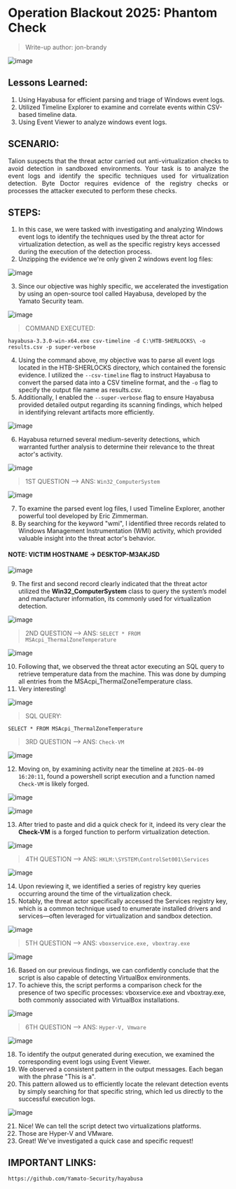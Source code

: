 # Operation Blackout 2025: Phantom Check
> Write-up author: jon-brandy

![image](https://github.com/user-attachments/assets/fe403e78-3986-488e-8b3d-9013333fbb80)


## Lessons Learned:
1. Using Hayabusa for efficient parsing and triage of Windows event logs.
2. Utilized Timeline Explorer to examine and correlate events within CSV-based timeline data.
3. Using Event Viewer to analyze windows event logs.

## SCENARIO:

<p align="justify">Talion suspects that the threat actor carried out anti-virtualization checks to avoid detection in sandboxed environments. Your task is to analyze the event logs and identify the specific techniques used for virtualization detection. Byte Doctor requires evidence of the registry checks or processes the attacker executed to perform these checks.</p>


## STEPS:
1. In this case, we were tasked with investigating and analyzing Windows event logs to identify the techniques used by the threat actor for virtualization detection, as well as the specific registry keys accessed during the execution of the detection process.
2. Unzipping the evidence we're only given 2 windows event log files:

![image](https://github.com/user-attachments/assets/1769ddce-d418-47fc-90c5-bfcb56269969)

3. Since our objective was highly specific, we accelerated the investigation by using an open-source tool called Hayabusa, developed by the Yamato Security team.

 ![image](https://github.com/user-attachments/assets/a3bf7b87-4cf5-41cc-a238-7a80e5925ef6)


> COMMAND EXECUTED:

```
hayabusa-3.3.0-win-x64.exe csv-timeline -d C:\HTB-SHERLOCKS\ -o results.csv -p super-verbose
```

4. Using the command above, my objective was to parse all event logs located in the HTB-SHERLOCKS directory, which contained the forensic evidence. I utilized the `--csv-timeline` flag to instruct Hayabusa to convert the parsed data into a CSV timeline format, and the `-o` flag to specify the output file name as results.csv.
5. Additionally, I enabled the `--super-verbose` flag to ensure Hayabusa provided detailed output regarding its scanning findings, which helped in identifying relevant artifacts more efficiently. 

![image](https://github.com/user-attachments/assets/c683c4b8-b232-4d3b-8aa7-a315de47a935)


6. Hayabusa returned several medium-severity detections, which warranted further analysis to determine their relevance to the threat actor's activity.

![image](https://github.com/user-attachments/assets/1f7eb425-5e68-4717-92a1-d92c95f8d83c)


> 1ST QUESTION --> ANS: `Win32_ComputerSystem`

![image](https://github.com/user-attachments/assets/4b91cf43-bc23-4f50-976c-b0205aa90c7c)


7. To examine the parsed event log files, I used Timeline Explorer, another powerful tool developed by Eric Zimmerman.
8. By searching for the keyword "wmi", I identified three records related to Windows Management Instrumentation (WMI) activity, which provided valuable insight into the threat actor's behavior.

#### NOTE: VICTIM HOSTNAME -> DESKTOP-M3AKJSD

![image](https://github.com/user-attachments/assets/7ad9fd8a-55e9-4196-89f4-34b58ae4662a)

9. The first and second record clearly indicated that the threat actor utilized the **Win32_ComputerSystem** class to query the system’s model and manufacturer information, its commonly used for virtualization detection.

![image](https://github.com/user-attachments/assets/dedc0613-bc78-4d29-896f-41ccbaa8f7cd)


> 2ND QUESTION --> ANS: `SELECT * FROM MSAcpi_ThermalZoneTemperature`

![image](https://github.com/user-attachments/assets/3aea3779-33b0-4e20-b5c2-fa9e4ef95be3)


10. Following that, we observed the threat actor executing an SQL query to retrieve temperature data from the machine. This was done by dumping all entries from the MSAcpi_ThermalZoneTemperature class.
11. Very interesting!

![image](https://github.com/user-attachments/assets/29c1fb70-d510-4f5c-86c2-e3610c144cec)


> SQL QUERY:

```
SELECT * FROM MSAcpi_ThermalZoneTemperature
```

> 3RD QUESTION --> ANS: `Check-VM`

![image](https://github.com/user-attachments/assets/b2a0c8d7-82d8-45be-ba3b-6e2edc54d851)


12. Moving on, by examining activity near the timeline at `2025-04-09 16:20:11`, found a powershell script execution and a function named `Check-VM` is likely forged.

![image](https://github.com/user-attachments/assets/7479c178-b111-4da3-9bba-2a74d2aeed27)

![image](https://github.com/user-attachments/assets/9afbf512-e63b-4fb3-8f9e-31f53bef346b)

13. After tried to paste and did a quick check for it, indeed its very clear the **Check-VM** is a forged function to perform virtualization detection.

![image](https://github.com/user-attachments/assets/ddfcbd7b-2807-4651-9c87-4f697b064845)


> 4TH QUESTION --> ANS: `HKLM:\SYSTEM\ControlSet001\Services`

![image](https://github.com/user-attachments/assets/924bdd14-0dc6-4088-bd11-1a77552ad347)


14. Upon reviewing it, we identified a series of registry key queries occurring around the time of the virtualization check.
15. Notably, the threat actor specifically accessed the Services registry key, which is a common technique used to enumerate installed drivers and services—often leveraged for virtualization and sandbox detection.

![image](https://github.com/user-attachments/assets/85ef935e-4879-4de0-9b81-bc866e022c35)



> 5TH QUESTION --> ANS: `vboxservice.exe, vboxtray.exe`

![image](https://github.com/user-attachments/assets/41612f92-abf9-40a5-ad9a-fd1117fcb0a5)


16. Based on our previous findings, we can confidently conclude that the script is also capable of detecting VirtualBox environments.
17. To achieve this, the script performs a comparison check for the presence of two specific processes: vboxservice.exe and vboxtray.exe, both commonly associated with VirtualBox installations.

![image](https://github.com/user-attachments/assets/ff1363b6-b4f7-43b1-a277-27d714ee18a4)


> 6TH QUESTION --> ANS: `Hyper-V, Vmware`

![image](https://github.com/user-attachments/assets/e5505f9c-9cb4-46e6-9f53-6dbc65bfca95)


18. To identify the output generated during execution, we examined the corresponding event logs using Event Viewer.
19. We observed a consistent pattern in the output messages. Each began with the phrase "This is a".
20. This pattern allowed us to efficiently locate the relevant detection events by simply searching for that specific string, which led us directly to the successful execution logs.

![image](https://github.com/user-attachments/assets/625a4249-1310-4ef1-8d5b-22b957745574)


21. Nice! We can tell the script detect two virtualizations platforms.
22. Those are Hyper-V and VMware.
23. Great! We've investigated a quick case and specific request!

## IMPORTANT LINKS:

```
https://github.com/Yamato-Security/hayabusa
```
